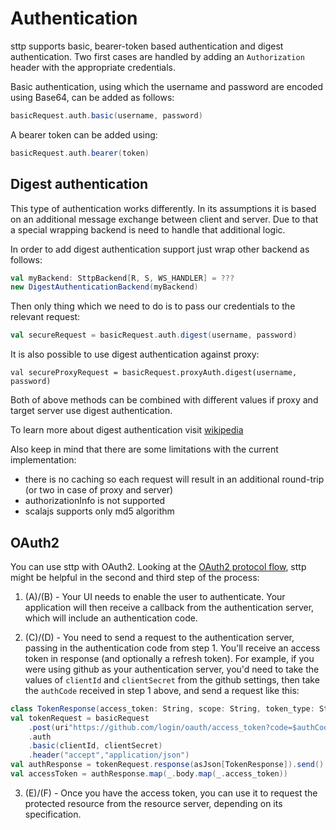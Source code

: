 # Authentication

sttp supports basic, bearer-token based authentication and digest authentication. Two first cases are handled by adding an `Authorization` header with the appropriate credentials.

Basic authentication, using which the username and password are encoded using Base64, can be added as follows:

```scala
basicRequest.auth.basic(username, password)
```

A bearer token can be added using:

```scala
basicRequest.auth.bearer(token)
```

## Digest authentication

This type of authentication works differently. In its assumptions it is based on an additional message exchange between client and server. Due to that a special wrapping backend is need to handle that additional logic.

In order to add digest authentication support just wrap other backend as follows:

```scala
val myBackend: SttpBackend[R, S, WS_HANDLER] = ???
new DigestAuthenticationBackend(myBackend)
```

Then only thing which we need to do is to pass our credentials to the relevant request:

```scala
val secureRequest = basicRequest.auth.digest(username, password)
```

It is also possible to use digest authentication against proxy:

```
val secureProxyRequest = basicRequest.proxyAuth.digest(username, password)
```

Both of above methods can be combined with different values if proxy and target server use digest authentication.

To learn more about digest authentication visit [wikipedia](https://en.wikipedia.org/wiki/Digest_access_authentication)

Also keep in mind that there are some limitations with the current implementation:

* there is no caching so each request will result in an additional round-trip (or two in case of proxy and server)
* authorizationInfo is not supported
* scalajs supports only md5 algorithm

## OAuth2

You can use sttp with OAuth2. Looking at the [OAuth2 protocol flow](https://tools.ietf.org/html/rfc6749#section-1.2), sttp might be helpful in the second and third step of the process:

1. (A)/(B) - Your UI needs to enable the user to authenticate. Your application will then receive a callback from the authentication server, which will include an authentication code.

2. (C)/(D) - You need to send a request to the authentication server, passing in the authentication code from step 1. You'll receive an access token in response (and optionally a refresh token). For example, if you were using github as your authentication server, you'd need to take the values of `clientId` and `clientSecret` from the github settings, then take the `authCode` received in step 1 above, and send a request like this:
```scala
class TokenResponse(access_token: String, scope: String, token_type: String, refresh_token: Option[String])
val tokenRequest = basicRequest
    .post(uri"https://github.com/login/oauth/access_token?code=$authCode&grant_type=authorization_code")
    .auth
    .basic(clientId, clientSecret)
    .header("accept","application/json")
val authResponse = tokenRequest.response(asJson[TokenResponse]).send()
val accessToken = authResponse.map(_.body.map(_.access_token))
```
3. (E)/(F) - Once you have the access token, you can use it to request the protected resource from the resource server, depending on its specification.
